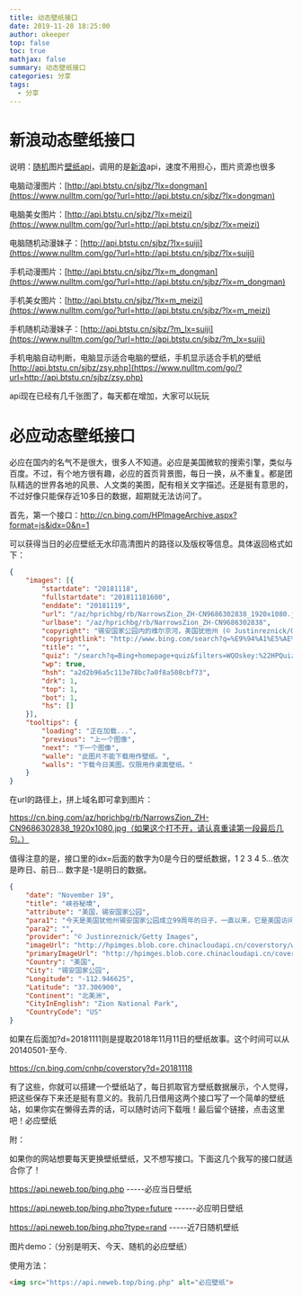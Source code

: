 ```yaml
---
title: 动态壁纸接口
date: 2019-11-28 18:25:00
author: okeeper
top: false
toc: true
mathjax: false
summary: 动态壁纸接口
categories: 分享
tags:
  - 分享
---
```




# 新浪动态壁纸接口

说明：[随机](https://www.nulltm.com/tag/随机)图片[壁纸](https://www.nulltm.com/tag/壁纸)[api](https://www.nulltm.com/tag/api)，调用的是[新浪](https://www.nulltm.com/tag/新浪)api，速度不用担心，图片资源也很多

电脑动漫图片：[http://api.btstu.cn/sjbz/?lx=dongman](https://www.nulltm.com/go/?url=http://api.btstu.cn/sjbz/?lx=dongman)

电脑美女图片：[http://api.btstu.cn/sjbz/?lx=meizi](https://www.nulltm.com/go/?url=http://api.btstu.cn/sjbz/?lx=meizi)

电脑随机动漫妹子：[http://api.btstu.cn/sjbz/?lx=suiji](https://www.nulltm.com/go/?url=http://api.btstu.cn/sjbz/?lx=suiji)

手机动漫图片：[http://api.btstu.cn/sjbz/?lx=m_dongman](https://www.nulltm.com/go/?url=http://api.btstu.cn/sjbz/?lx=m_dongman)

手机美女图片：[http://api.btstu.cn/sjbz/?lx=m_meizi](https://www.nulltm.com/go/?url=http://api.btstu.cn/sjbz/?lx=m_meizi)

手机随机动漫妹子：[http://api.btstu.cn/sjbz/?m_lx=suiji](https://www.nulltm.com/go/?url=http://api.btstu.cn/sjbz/?m_lx=suiji)

手机电脑自动判断，电脑显示适合电脑的壁纸，手机显示适合手机的壁纸 [http://api.btstu.cn/sjbz/zsy.php](https://www.nulltm.com/go/?url=http://api.btstu.cn/sjbz/zsy.php)

api现在已经有几千张图了，每天都在增加，大家可以玩玩

# 必应动态壁纸接口

必应在国内的名气不是很大，很多人不知道。必应是美国微软的搜索引擎，类似与百度。不过，有个地方很有趣，必应的首页背景图，每日一换，从不重复。都是团队精选的世界各地的风景、人文类的美图，配有相关文字描述。还是挺有意思的，不过好像只能保存近10多日的数据，超期就无法访问了。

首先，第一个接口：http://cn.bing.com/HPImageArchive.aspx?format=js&idx=0&n=1

可以获得当日的必应壁纸无水印高清图片的路径以及版权等信息。具体返回格式如下：

```json
{
    "images": [{
        "startdate": "20181118",
        "fullstartdate": "201811181600",
        "enddate": "20181119",
        "url": "/az/hprichbg/rb/NarrowsZion_ZH-CN9686302838_1920x1080.jpg",
        "urlbase": "/az/hprichbg/rb/NarrowsZion_ZH-CN9686302838",
        "copyright": "锡安国家公园内的维尔京河，美国犹他州 (© Justinreznick/Getty Images)",
        "copyrightlink": "http://www.bing.com/search?q=%E9%94%A1%E5%AE%89%E5%9B%BD%E5%AE%B6%E5%85%AC%E5%9B%AD&form=hpcapt&mkt=zh-cn",
        "title": "",
        "quiz": "/search?q=Bing+homepage+quiz&filters=WQOskey:%22HPQuiz_20181118_NarrowsZion%22&FORM=HPQUIZ",
        "wp": true,
        "hsh": "a2d2b96a5c113e78bc7a0f8a508cbf73",
        "drk": 1,
        "top": 1,
        "bot": 1,
        "hs": []
    }],
    "tooltips": {
        "loading": "正在加载...",
        "previous": "上一个图像",
        "next": "下一个图像",
        "walle": "此图片不能下载用作壁纸。",
        "walls": "下载今日美图。仅限用作桌面壁纸。"
    }
}
```


在url的路径上，拼上域名即可拿到图片：

https://cn.bing.com/az/hprichbg/rb/NarrowsZion_ZH-CN9686302838_1920x1080.jpg（如果这个打不开，请认真重读第一段最后几句。）

值得注意的是，接口里的idx=后面的数字为0是今日的壁纸数据，1 2  3  4  5...依次是昨日、前日...   数字是-1是明日的数据。

```json
{
    "date": "November 19",
    "title": "峡谷秘境",
    "attribute": "美国，锡安国家公园",
    "para1": "今天是美国犹他州锡安国家公园成立99周年的日子，一直以来，它是美国访问量最大的国家公园之一。这里到处都是令人惊叹的西南风景，包括锡安峡谷。壁纸中的地方叫做纳罗斯水道，它是一条穿过峡谷十分狭窄的小径，有的地方甚至只能勉强过一个人，而且有时需要淌着水行走。虽然这个时候水有点冷，但是这里的景色，一个转弯一个惊喜。",
    "para2": "",
    "provider": "© Justinreznick/Getty Images",
    "imageUrl": "http://hpimges.blob.core.chinacloudapi.cn/coverstory/watermark_narrowszion_zh-cn9686302838_1920x1080.jpg",
    "primaryImageUrl": "http://hpimges.blob.core.chinacloudapi.cn/coverstory/watermark_narrowszion_zh-cn9686302838_1920x1080.jpg",
    "Country": "美国",
    "City": "锡安国家公园",
    "Longitude": "-112.946625",
    "Latitude": "37.306900",
    "Continent": "北美洲",
    "CityInEnglish": "Zion National Park",
    "CountryCode": "US"
}
```


如果在后面加?d=20181111则是提取2018年11月11日的壁纸故事。这个时间可以从20140501-至今.

https://cn.bing.com/cnhp/coverstory?d=20181118

 

有了这些，你就可以搭建一个壁纸站了，每日抓取官方壁纸数据展示，个人觉得，把这些保存下来还是挺有意义的。我前几日借用这两个接口写了一个简单的壁纸站，如果你实在懒得去弄的话，可以随时访问下载哦！最后留个链接，点击这里吧！必应壁纸

 

附：

如果你的网站想要每天更换壁纸壁纸，又不想写接口。下面这几个我写的接口就适合你了！

https://api.neweb.top/bing.php   -----必应当日壁纸

https://api.neweb.top/bing.php?type=future   ------必应明日壁纸

https://api.neweb.top/bing.php?type=rand   -----近7日随机壁纸

图片demo：（分别是明天、今天、随机的必应壁纸）



使用方法：

```html
<img src="https://api.neweb.top/bing.php" alt="必应壁纸">
```